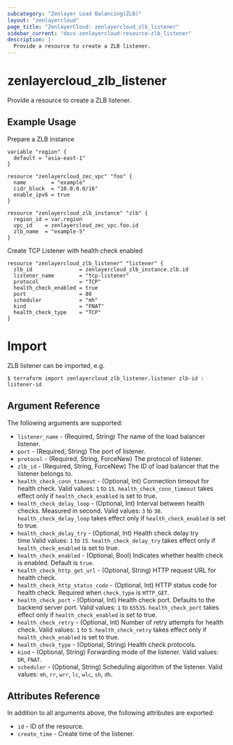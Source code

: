 ```yaml
---
subcategory: "Zenlayer Load Balancing(ZLB)"
layout: "zenlayercloud"
page_title: "ZenlayerCloud: zenlayercloud_zlb_listener"
sidebar_current: "docs-zenlayercloud-resource-zlb_listener"
description: |-
  Provide a resource to create a ZLB listener.
---
```


# zenlayercloud_zlb_listener

Provide a resource to create a ZLB listener.

## Example Usage

Prepare a ZLB instance

```hcl
variable "region" {
  default = "asia-east-1"
}

resource "zenlayercloud_zec_vpc" "foo" {
  name        = "example"
  cidr_block  = "10.0.0.0/16"
  enable_ipv6 = true
}

resource "zenlayercloud_zlb_instance" "zlb" {
  region_id = var.region
  vpc_id    = zenlayercloud_zec_vpc.foo.id
  zlb_name  = "example-5"
}
```

Create TCP Listener with health check enabled

```hcl
resource "zenlayercloud_zlb_listener" "listener" {
  zlb_id               = zenlayercloud_zlb_instance.zlb.id
  listener_name        = "tcp-listener"
  protocol             = "TCP"
  health_check_enabled = true
  port                 = 80
  scheduler            = "mh"
  kind                 = "FNAT"
  health_check_type    = "TCP"
}
```

# Import

ZLB listener can be imported, e.g.

```hcl
$ terraform import zenlayercloud_zlb_listener.listener zlb-id : listener-id
```

## Argument Reference

The following arguments are supported:

* `listener_name` - (Required, String) The name of the load balancer listener.
* `port` - (Required, String) The port of listener.
* `protocol` - (Required, String, ForceNew) The protocol of listener.
* `zlb_id` - (Required, String, ForceNew) The ID of load balancer that the listener belongs to.
* `health_check_conn_timeout` - (Optional, Int) Connection timeout for health check. Valid values: `1` to `15`. `health_check_conn_timeout` takes effect only if `health_check_enabled` is set to true.
* `health_check_delay_loop` - (Optional, Int) Interval between health checks. Measured in second. Valid values: `3` to `30`. `health_check_delay_loop` takes effect only if `health_check_enabled` is set to true.
* `health_check_delay_try` - (Optional, Int) Health check delay try time.Valid values: `1` to `15`. `health_check_delay_try` takes effect only if `health_check_enabled` is set to true.
* `health_check_enabled` - (Optional, Bool) Indicates whether health check is enabled. Default is `true`.
* `health_check_http_get_url` - (Optional, String) HTTP request URL for health check.
* `health_check_http_status_code` - (Optional, Int) HTTP status code for health check. Required when `check_type` is `HTTP_GET`.
* `health_check_port` - (Optional, Int) Health check port. Defaults to the backend server port. Valid values: `1` to `65535`. `health_check_port` takes effect only if `health_check_enabled` is set to true.
* `health_check_retry` - (Optional, Int) Number of retry attempts for health check. Valid values: `1` to `5`. `health_check_retry` takes effect only if `health_check_enabled` is set to true.
* `health_check_type` - (Optional, String) Health check protocols.
* `kind` - (Optional, String) Forwarding mode of the listener. Valid values: `DR`, `FNAT`.
* `scheduler` - (Optional, String) Scheduling algorithm of the listener. Valid values: `mh`, `rr`, `wrr`, `lc`, `wlc`, `sh`, `dh`.

## Attributes Reference

In addition to all arguments above, the following attributes are exported:

* `id` - ID of the resource.
* `create_time` - Create time of the listener.


